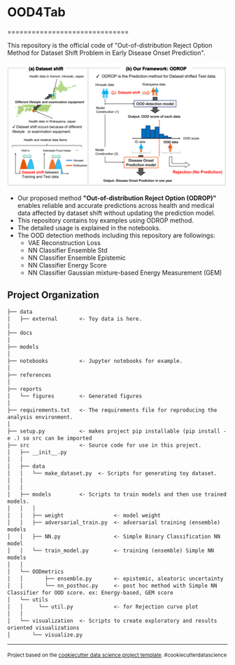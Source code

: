 # OOD4Tab
==============================

This repository is the official code of "Out-of-distribution Reject Option Method for Dataset Shift Problem in Early Disease Onset Prediction".

<p align="center">
    <img src="./Fig1.png" alt="Overview Figure" width="750">
</p>

- Our proposed method **"Out-of-distribution Reject Option (ODROP)"** enables reliable and accurate predictions across health and medical data affected by dataset shift without updating the prediction model. 
- This repository contains toy examples using ODROP method.
- The detailed usage is explained in the notebooks.
- The OOD detection methods including this repository are followings:
  - VAE Reconstruction Loss
  - NN Classifier Ensemble Std
  - NN Classifier Ensemble Epistemic
  - NN Classifier Energy Score
  - NN Classifier Gaussian mixture-based Energy Measurement (GEM)

Project Organization
------------

    ├── data
    │   ├── external       <- Toy data is here.
    │
    ├── docs               
    │
    ├── models
    │
    ├── notebooks          <- Jupyter notebooks for example.
    │              
    ├── references         
    │
    ├── reports            
    │   └── figures        <- Generated figures
    │
    ├── requirements.txt   <- The requirements file for reproducing the analysis environment.
    │
    ├── setup.py           <- makes project pip installable (pip install -e .) so src can be imported
    ├── src                <- Source code for use in this project.
    │   ├── __init__.py    
    │   │
    │   ├── data           
    │   │   └── make_dataset.py  <- Scripts for generating toy dataset.
    │   │
    │   │
    │   ├── models         <- Scripts to train models and then use trained models.
    │   │   │
    │   │   ├── weight                <- model weight               
    │   │   ├── adversarial_train.py  <- adversarial training (ensemble) models 
    │   │   ├── NN.py                 <- Simple Binary Classification NN model
    │   │   └── train_model.py        <- training (ensemble) Simple NN models
    │   │
    │   └── OODmetrics
    │   │       ├── ensemble.py       <- epistemic, aleatoric uncertainty
    │   │       └── nn_posthoc.py     <- post hoc method with Simple NN Classifier for OOD score. ex: Energy-based, GEM score
    │   └── utils
    │   │     └── util.py             <- for Rejection curve plot    
    │   │
    │   └── visualization  <- Scripts to create exploratory and results oriented visualizations
    │       └── visualize.py


--------

<p><small>Project based on the <a target="_blank" href="https://drivendata.github.io/cookiecutter-data-science/">cookiecutter data science project template</a>. #cookiecutterdatascience</small></p>
